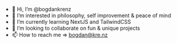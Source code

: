 - 👋 Hi, I’m @bogdankrenz
- 👀 I’m interested in philosophy, self improvement & peace of mind
- 🌱 I’m currently learning NextJS and TailwindCSS
- 💞️ I’m looking to collaborate on fun & unique projects
- 📫 How to reach me => bogdan@kre.nz

<!---
bogdankrenz/bogdankrenz is a ✨ special ✨ repository because its `README.md` (this file) appears on your GitHub profile.
You can click the Preview link to take a look at your changes.
--->
